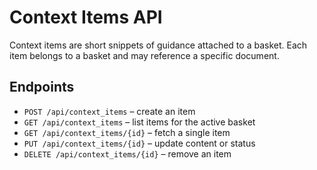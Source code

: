 # Context Items API

Context items are short snippets of guidance attached to a basket. Each item belongs to a basket and may reference a specific document.

## Endpoints

- `POST /api/context_items` – create an item
- `GET /api/context_items` – list items for the active basket
- `GET /api/context_items/{id}` – fetch a single item
- `PUT /api/context_items/{id}` – update content or status
- `DELETE /api/context_items/{id}` – remove an item

